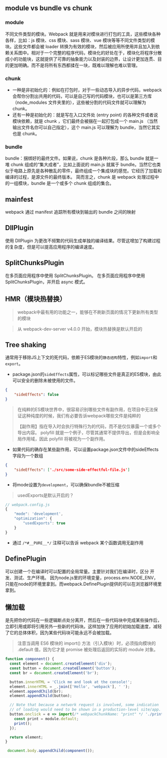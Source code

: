 ## module vs bundle vs chunk

### module

不同文件类型的模块。Webpack 就是用来对模块进行打包的工具，这些模块各种各样，比如：js 模块、css 模块、sass 模块、vue 模块等等不同文件类型的模块。这些文件都会被 loader 转换为有效的模块，然后被应用所使用并且加入到依赖关系图中。相对于一个完整的程序代码，模块化的好处在于，模块化将程序分散成小的功能块，这就提供了可靠的抽象能力以及封装的边界，让设计更加连贯、目的更加明确。而不是将所有东西都揉在一块，既难以理解也难以管理。

### chunk

- 一种是非初始化的：例如在打包时，对于一些动态导入的异步代码，webpack 会帮你分割出共用的代码，可以是自己写的代码模块，也可以是第三方库（node_modules 文件夹里的），这些被分割的代码文件就可以理解为 chunk。
- 还有一种是初始化的：就是写在入口文件处 (entry point) 的各种文件或者说模块依赖，就是 chunk ，它们最终会被捆在一起打包成一个 main.js （当然输出文件名你可以自己指定），这个 main.js 可以理解为 bundle，当然它其实也是 chunk。

### bundle

bundle：捆绑好的最终文件。如果说，chunk 是各种片段，那么 bundle 就是一堆 chunk 组成的“集大成者”，比如上面说的 main.js 就属于 bundle。当然它也类似于电路上原先是各种散乱的零件，最终组成一个集成块的感觉。它经历了加载和编译的过程，是源文件的最终版本。
简而言之，chunk 是 webpack 处理过程中的一组模块，bundle 是一个或多个 chunk 组成的集合。


## mainfest

webpack 通过 manifest 追踪所有模块到输出的 bundle 之间的映射

## DllPlugin 
使用 DllPlugin 为更改不频繁的代码生成单独的编译结果。尽管这增加了构建过程的复杂度，但是可以提高应用程序的编译速度。

## SplitChunksPlugin

在多页面应用程序中使用 SplitChunksPlugin。
在多页面应用程序中使用 SplitChunksPlugin，并开启 async 模式。

## HMR（模块热替换）

> webpack中最有用的功能之一，能够在不刷新页面的情况下更新所有类型的模块

> 从 webpack-dev-server v4.0.0 开始，模块热替换是默认开启的


## Tree shaking

通常用于移除JS上下文的死代码，依赖于ES模块的`静态结构`特性，例如`import`和`export`。

- package.json的`sideEffects`属性，可以标记哪些文件是真正的ES模块，由此可以安全的删除未被使用的文件。
```json
{
    "sideEffects": false
}
```
> 在纯粹的ES模块世界中，很容易识别哪些文件有副作用，在项目中无法保证这种纯度的时候，我们有必要告诉webpack哪些文件是纯粹的
>
> 【副作用】指在导入时会执行特殊行为的代码，而不是仅仅暴露一个或多个导出内容。
> polyfill 就是一个例子，尽管其通常不提供导出，但是会影响全局作用域，因此 polyfill 将被视为一个副作用。
- 如果代码的确存在某些副作用，可以设置package.json文件中的sideEffects字段为一个数组
```json
{
    "sideEffects": ['./src/some-side-effectful-file.js']
}
```
- 将mode设置为`development`，可以确保bundle不被压缩

> usedExports是默认开启的？

```js
// webpack.config.js
{
    "mode": 'development',
    "optimization": {
        "usedExports": true
    }
}
```

- 通过 `/*#__PURE__*/` 注释可以告诉 webpack 某个函数调用无副作用

## DefinePlugin
可以创建一个在编译时可以配置的全局常量。主要针对我们在编译时，区分 开发、测试、生产环境。
因为node.js里的环境变量，process.env.NODE_ENV，只能在node的环境里拿到。而webpack.DefinePlugin提供的可以在浏览器环境里拿到。

## 懒加载
是先把你的代码在一些逻辑断点处分离开，然后在一些代码块中完成某些操作后，立即引用或即将引用另外一些新的代码块。这样加快了应用的初始加载速度，减轻了它的总体体积，因为某些代码块可能永远不会被加载。

> 注意当调用 ES6 模块的 import() 方法（引入模块）时，必须指向模块的 .default 值，因为它才是 promise 被处理后返回的实际的 module 对象。

```js
function component() {
  const element = document.createElement('div');
  const button = document.createElement('button');
  const br = document.createElement('br');

  button.innerHTML = 'Click me and look at the console!';
  element.innerHTML = _.join(['Hello', 'webpack'], ' ');
  element.appendChild(br);
  element.appendChild(button);

  // Note that because a network request is involved, some indication
  // of loading would need to be shown in a production-level site/app.
  button.onclick = e => import(/* webpackChunkName: "print" */ './print').then(module => {
    const print = module.default;
    print();
  });

  return element;
}

 document.body.appendChild(component());
 ```
